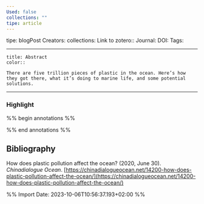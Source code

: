 ```yaml
---
Used: false
collections: ""
tipe: article
---
```

tipe: blogPost
Creators: 
collections: 
Link to zotero:: 
Journal: 
DOI: 
Tags: 

---
```ad-note
title: Abstract
color:: 

There are five trillion pieces of plastic in the ocean. Here’s how they got there, what it’s doing to marine life, and some potential solutions.

```

---
### Highlight

%% begin annotations %%

%% end annotations %%

## Bibliography

How does plastic pollution affect the ocean? (2020, June 30). _Chinadialogue Ocean_. [https://chinadialogueocean.net/14200-how-does-plastic-pollution-affect-the-ocean/](https://chinadialogueocean.net/14200-how-does-plastic-pollution-affect-the-ocean/)

%% Import Date: 2023-10-06T10:56:37.193+02:00 %%

